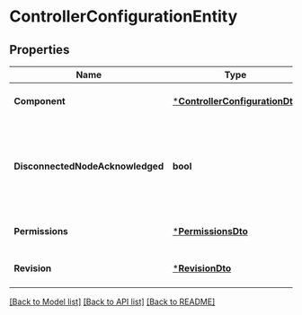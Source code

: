 # ControllerConfigurationEntity

## Properties
Name | Type | Description | Notes
------------ | ------------- | ------------- | -------------
**Component** | [***ControllerConfigurationDto**](ControllerConfigurationDTO.md) |  | [optional] [default to null]
**DisconnectedNodeAcknowledged** | **bool** | Acknowledges that this node is disconnected to allow for mutable requests to proceed. | [optional] [default to null]
**Permissions** | [***PermissionsDto**](PermissionsDTO.md) |  | [optional] [default to null]
**Revision** | [***RevisionDto**](RevisionDTO.md) |  | [optional] [default to null]

[[Back to Model list]](../README.md#documentation-for-models) [[Back to API list]](../README.md#documentation-for-api-endpoints) [[Back to README]](../README.md)

